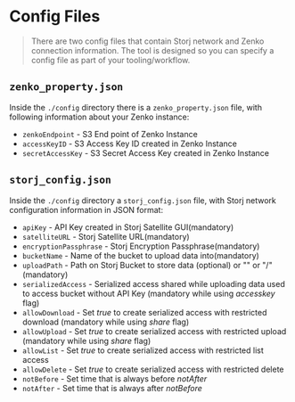# Config Files

> There are two config files that contain Storj network and Zenko connection information. The tool is designed so you can specify a config file as part of your tooling/workflow.

## `zenko_property.json`

Inside the `./config` directory there is a `zenko_property.json` file, with following information about your Zenko instance:

* `zenkoEndpoint` - S3 End point of Zenko Instance
* `accessKeyID` - S3 Access Key ID created in Zenko Instance
* `secretAccessKey` - S3 Secret Access Key created in Zenko Instance

## `storj_config.json`

Inside the `./config` directory a `storj_config.json` file, with Storj network configuration information in JSON format:

* `apiKey` - API Key created in Storj Satellite GUI(mandatory)
* `satelliteURL` - Storj Satellite URL(mandatory)
* `encryptionPassphrase` - Storj Encryption Passphrase(mandatory)
* `bucketName` - Name of the bucket to upload data into(mandatory)
* `uploadPath` - Path on Storj Bucket to store data (optional) or "" or "/" (mandatory)
* `serializedAccess` - Serialized access shared while uploading data used to access bucket without API Key (mandatory while using *accesskey* flag)
* `allowDownload` - Set *true* to create serialized access with restricted download (mandatory while using *share* flag)
* `allowUpload` - Set *true* to create serialized access with restricted upload (mandatory while using *share* flag)
* `allowList` - Set *true* to create serialized access with restricted list access
* `allowDelete` - Set *true* to create serialized access with restricted delete
* `notBefore` - Set time that is always before *notAfter*
* `notAfter` - Set time that is always after *notBefore*